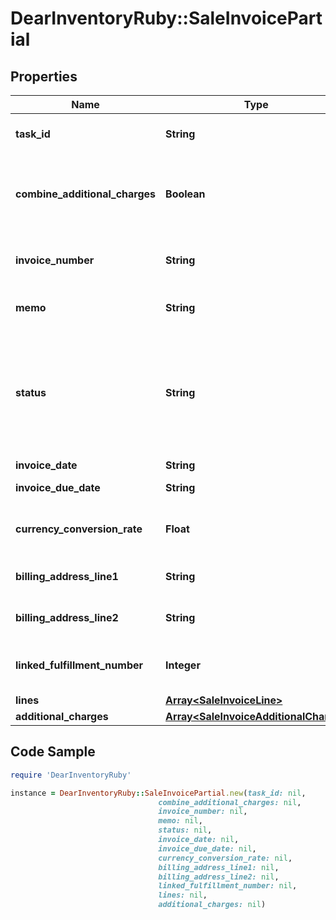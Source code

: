 # DearInventoryRuby::SaleInvoicePartial

## Properties

Name | Type | Description | Notes
------------ | ------------- | ------------- | -------------
**task_id** | **String** | Identifier of sale Invoice task |
**combine_additional_charges** | **Boolean** | If &#x60;true&#x60; then &#x60;additional charges&#x60; lines displayed in &#x60;Lines&#x60; array | [optional] [default to false]
**invoice_number** | **String** | Invoice Number (auto-generated) | [optional]
**memo** | **String** | Additional information for Invoice. | [optional]
**status** | **String** | Invoice status. Possible Values are values. For POST available values are DRAFT, AUTHORISED |
**invoice_date** | **String** | Invoice Date. |
**invoice_due_date** | **String** | Invoice Due Date. |
**currency_conversion_rate** | **Float** | Decimal with up to 4 decimal places | [optional]
**billing_address_line1** | **String** | Billing Address Line 1 | [optional]
**billing_address_line2** | **String** | Billing Address Line 2 | [optional]
**linked_fulfillment_number** | **Integer** | Number of Fulfilment linked to this invoice | [optional]
**lines** | [**Array&lt;SaleInvoiceLine&gt;**](SaleInvoiceLine.md) |  | [optional]
**additional_charges** | [**Array&lt;SaleInvoiceAdditionalCharge&gt;**](SaleInvoiceAdditionalCharge.md) |  | [optional]

## Code Sample

```ruby
require 'DearInventoryRuby'

instance = DearInventoryRuby::SaleInvoicePartial.new(task_id: nil,
                                 combine_additional_charges: nil,
                                 invoice_number: nil,
                                 memo: nil,
                                 status: nil,
                                 invoice_date: nil,
                                 invoice_due_date: nil,
                                 currency_conversion_rate: nil,
                                 billing_address_line1: nil,
                                 billing_address_line2: nil,
                                 linked_fulfillment_number: nil,
                                 lines: nil,
                                 additional_charges: nil)
```


